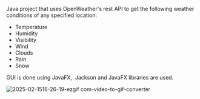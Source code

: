 Java project that uses OpenWeather's rest API to get the following weather conditions of any specified location:

- Temperature
- Humidity
- Visibility
- Wind
- Clouds
- Rain
- Snow

GUI is done using JavaFX,
‎
Jackson and JavaFX libraries are used.

![2025-02-1516-26-19-ezgif com-video-to-gif-converter](https://github.com/user-attachments/assets/35430ae9-ba3d-4f92-b907-8aefaef36a8e)
